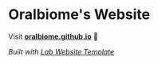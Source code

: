 
# Oralbiome's Website

Visit **[oralbiome.github.io](https://oralbiome.github.io)** 🚀

_Built with [Lab Website Template](https://greene-lab.gitbook.io/lab-website-template-docs)_

